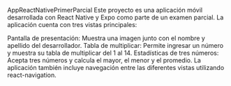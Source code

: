 AppReactNativePrimerParcial
Este proyecto es una aplicación móvil desarrollada con React Native y Expo como parte de un examen parcial. La aplicación cuenta con tres vistas principales:

Pantalla de presentación: Muestra una imagen junto con el nombre y apellido del desarrollador.
Tabla de multiplicar: Permite ingresar un número y muestra su tabla de multiplicar del 1 al 14.
Estadísticas de tres números: Acepta tres números y calcula el mayor, el menor y el promedio.
La aplicación también incluye navegación entre las diferentes vistas utilizando react-navigation.
